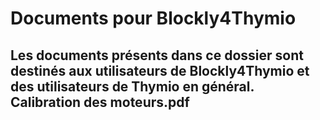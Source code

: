 # Documents pour Blockly4Thymio
Les documents présents dans ce dossier sont destinés aux utilisateurs de Blockly4Thymio et des utilisateurs de Thymio en général.
Calibration des moteurs.pdf
---------------------------